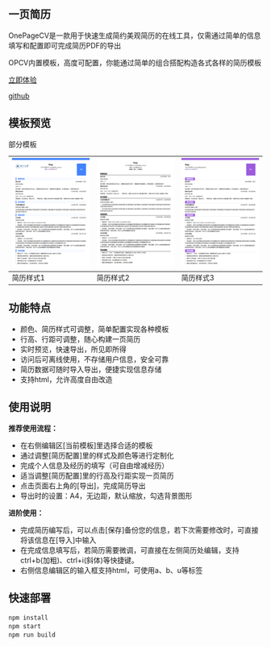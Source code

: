 ## 一页简历

OnePageCV是一款用于快速生成简约美观简历的在线工具，仅需通过简单的信息填写和配置即可完成简历PDF的导出

OPCV内置模板，高度可配置，你能通过简单的组合搭配构造各式各样的简历模板

[立即体验]()

[github]()

## 模板预览

部分模板

| ![1](https://raw.githubusercontent.com/baday19/OnePageCV/main/doc/1.png) | ![2](https://raw.githubusercontent.com/baday19/OnePageCV/main/doc/2.png) | ![3](https://raw.githubusercontent.com/baday19/OnePageCV/main/doc/3.png) |
| ------------------------------------------------------------ | ------------------------------------------------------------ | ------------------------------------------------------------ |
| 简历样式1                                                    | 简历样式2                                                    | 简历样式3                                                    |

## 功能特点

- 颜色、简历样式可调整，简单配置实现各种模板
- 行高、行距可调整，随心构建一页简历
- 实时预览，快速导出，所见即所得
- 访问后可离线使用，不存储用户信息，安全可靠
- 简历数据可随时导入导出，便捷实现信息存储
- 支持html，允许高度自由改造

## 使用说明

**推荐使用流程：**

- 在右侧编辑区[当前模板]里选择合适的模板
- 通过调整[简历配置]里的样式及颜色等进行定制化
- 完成个人信息及经历的填写（可自由增减经历）
- 适当调整[简历配置]里的行高及行距实现一页简历
- 点击页面右上角的[导出]，完成简历导出
- 导出时的设置：A4，无边距，默认缩放，勾选背景图形

**进阶使用：**

- 完成简历编写后，可以点击[保存]备份您的信息，若下次需要修改时，可直接将该信息在[导入]中输入
- 在完成信息填写后，若简历需要微调，可直接在左侧简历处编辑，支持ctrl+b(加粗)、ctrl+i(斜体)等快捷键。
- 右侧信息编辑区的输入框支持html，可使用a、b、u等标签

## 快速部署

```sh
npm install
npm start
npm run build
```

